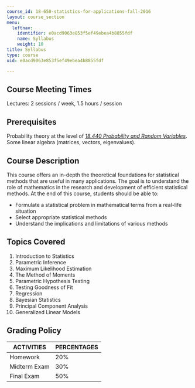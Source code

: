 ```yaml
---
course_id: 18-650-statistics-for-applications-fall-2016
layout: course_section
menu:
  leftnav:
    identifier: e0acd9063e853f5ef49ebea4b8855fdf
    name: Syllabus
    weight: 10
title: Syllabus
type: course
uid: e0acd9063e853f5ef49ebea4b8855fdf

---
```


Course Meeting Times
--------------------

Lectures: 2 sessions / week, 1.5 hours / session

Prerequisites
-------------

Probability theory at the level of _[18.440 Probability and Random Variables](/courses/18-440-probability-and-random-variables-spring-2014/)_. Some linear algebra (matrices, vectors, eigenvalues).

Course Description
------------------

This course offers an in-depth the theoretical foundations for statistical methods that are useful in many applications. The goal is to understand the role of mathematics in the research and development of efficient statistical methods. At the end of this course, students should be able to:

*   Formulate a statistical problem in mathematical terms from a real-life situation
*   Select appropriate statistical methods
*   Understand the implications and limitations of various methods

Topics Covered
--------------

1.  Introduction to Statistics
2.  Parametric Inference
3.  Maximum Likelihood Estimation
4.  The Method of Moments
5.  Parametric Hypothesis Testing
6.  Testing Goodness of Fit
7.  Regression
8.  Bayesian Statistics
9.  Principal Component Analysis
10.  Generalized Linear Models

Grading Policy
--------------

| ACTIVITIES | PERCENTAGES |
| --- | --- |
| Homework | 20% |
| Midterm Exam | 30% |
| Final Exam | 50%